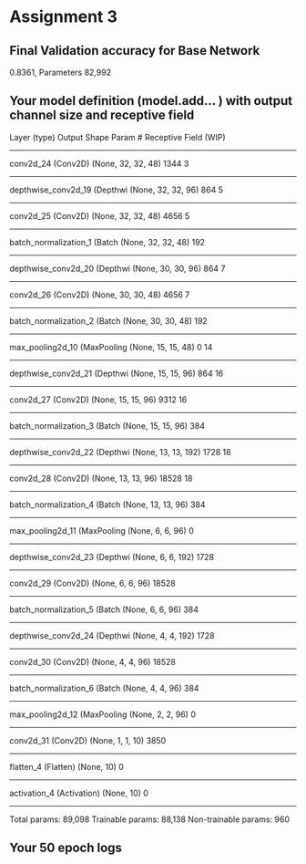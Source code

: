 # Assignment 3

## Final Validation accuracy for Base Network
0.8361, Parameters 82,992

## Your model definition (model.add... ) with output channel size and receptive field

Layer (type)                 Output Shape              Param #  Receptive Field (WIP)
_________________________________________________________________
conv2d_24 (Conv2D)           (None, 32, 32, 48)        1344      3
_________________________________________________________________
depthwise_conv2d_19 (Depthwi (None, 32, 32, 96)        864       5
_________________________________________________________________
conv2d_25 (Conv2D)           (None, 32, 32, 48)        4656      5
_________________________________________________________________
batch_normalization_1 (Batch (None, 32, 32, 48)        192       
_________________________________________________________________
depthwise_conv2d_20 (Depthwi (None, 30, 30, 96)        864       7
_________________________________________________________________
conv2d_26 (Conv2D)           (None, 30, 30, 48)        4656      7
_________________________________________________________________
batch_normalization_2 (Batch (None, 30, 30, 48)        192       
_________________________________________________________________
max_pooling2d_10 (MaxPooling (None, 15, 15, 48)        0         14
_________________________________________________________________
depthwise_conv2d_21 (Depthwi (None, 15, 15, 96)        864       16
_________________________________________________________________
conv2d_27 (Conv2D)           (None, 15, 15, 96)        9312      16
_________________________________________________________________
batch_normalization_3 (Batch (None, 15, 15, 96)        384       
_________________________________________________________________
depthwise_conv2d_22 (Depthwi (None, 13, 13, 192)       1728      18
_________________________________________________________________
conv2d_28 (Conv2D)           (None, 13, 13, 96)        18528     18
_________________________________________________________________
batch_normalization_4 (Batch (None, 13, 13, 96)        384       
_________________________________________________________________
max_pooling2d_11 (MaxPooling (None, 6, 6, 96)          0         
_________________________________________________________________
depthwise_conv2d_23 (Depthwi (None, 6, 6, 192)         1728      
_________________________________________________________________
conv2d_29 (Conv2D)           (None, 6, 6, 96)          18528     
_________________________________________________________________
batch_normalization_5 (Batch (None, 6, 6, 96)          384       
_________________________________________________________________
depthwise_conv2d_24 (Depthwi (None, 4, 4, 192)         1728      
_________________________________________________________________
conv2d_30 (Conv2D)           (None, 4, 4, 96)          18528     
_________________________________________________________________
batch_normalization_6 (Batch (None, 4, 4, 96)          384       
_________________________________________________________________
max_pooling2d_12 (MaxPooling (None, 2, 2, 96)          0         
_________________________________________________________________
conv2d_31 (Conv2D)           (None, 1, 1, 10)          3850      
_________________________________________________________________
flatten_4 (Flatten)          (None, 10)                0         
_________________________________________________________________
activation_4 (Activation)    (None, 10)                0         
_________________________________________________________________
Total params: 89,098
Trainable params: 88,138
Non-trainable params: 960

## Your 50 epoch logs
